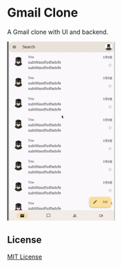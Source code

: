 # Gmail Clone

A Gmail clone with UI and backend.

<img src="./screenshots/demo.gif" width="250">

## License
[MIT License](./LICENCE)